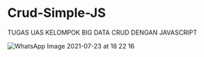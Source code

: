 
# Crud-Simple-JS
TUGAS UAS KELOMPOK BIG DATA CRUD DENGAN JAVASCRIPT

![WhatsApp Image 2021-07-23 at 18 22 16](https://user-images.githubusercontent.com/78467375/126792450-712efafc-fcff-4b21-8af1-23e5300f3c92.jpeg)
